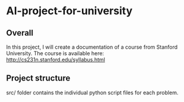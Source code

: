 # AI-project-for-university

## Overall
In this project, I will create a documentation of a course from Stanford University.
The course is available here: http://cs231n.stanford.edu/syllabus.html

## Project structure
src/ folder contains the individual python script files for each problem.